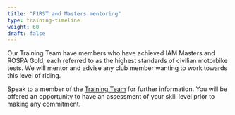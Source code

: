 ```yaml
---
title: "F1RST and Masters mentoring"
type: training-timeline
weight: 60
draft: false
---
```


Our Training Team have members who have achieved IAM Masters and ROSPA Gold, each referred to as the highest standards of civilian motorbike tests. We will mentor and advise any club member wanting to work towards this level of riding.

Speak to a member of the [Training Team](about/team/#training-team "Meet the NAM Training Team") for further information. You will be offered an opportunity to have an assessment of your skill level prior to making any commitment.
